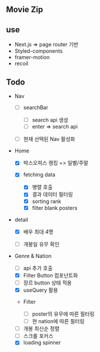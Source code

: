 ## Movie Zip

## use

- Next.js => page router 기반
- Styled-components
- framer-motion
- recoil

## Todo

- Nav

  - [ ] searchBar

    - [ ] search api 생성
    - [ ] enter => search api

  - [ ] 현재 선택된 Nav 활성화

- Home

  - [x] 박스오피스 랭킹 => 일별/주말

  - [x] fetching data
    - [x] 병렬 호출
    - [x] 결과 데이터 필터링
    - [x] sorting rank
    - [x] filter blank posters

- detail

  - [x] 배우 최대 4명

  - [ ] 개봉일 유무 확인

- Genre & Nation

  - [ ] api 추가 호출
  - [x] Filter Button 컴포넌트화
  - [ ] 장르 button 상태 적용
  - [x] useQuery 활용
  - Filter

    - [ ] poster의 유무에 따른 필터링
    - [ ] 현 nation에 따른 필터링

  - [ ] 개봉 최신순 정렬
  - [ ] 스크롤 포커스
  - [x] loading spinner
